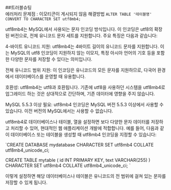 ##트러블슈팅   
에러처리
문제점 : 이모티콘이 게시되지 않음
해결방법 
`ALTER TABLE '테이블명' CONVERT TO CHARACTER SET utf8mb4;`



utf8mb4는 MySQL에서 사용되는 문자 인코딩 방식입니다. 이 인코딩은 utf8의 확장된 버전으로, 전체 유니코드 문자 세트를 지원합니다. 주요 특징은 다음과 같습니다:

4-바이트 유니코드 지원: utf8mb4는 4바이트 길이의 유니코드 문자를 지원합니다. 이는 MySQL의 utf8 인코딩이 지원하지 않는 이모지, 특정 아시아 언어의 기호 등을 포함한 다양한 문자를 저장할 수 있다는 의미입니다.

전체 유니코드 범위 지원: 이 인코딩은 유니코드의 모든 문자를 지원하므로, 다국어 환경에서 데이터베이스를 운영할 때 유용합니다.

호환성: utf8mb4는 utf8과 호환됩니다. 기존에 utf8을 사용하던 시스템을 utf8mb4로 업그레이드 하는 것은 상대적으로 간단하며, 기존 데이터에 영향을 주지 않습니다.

MySQL 5.5.3 이상 필요: utf8mb4 인코딩은 MySQL 버전 5.5.3 이상에서 사용할 수 있습니다. 이전 버전의 MySQL에서는 사용할 수 없습니다.

utf8mb4로 데이터베이스나 테이블, 열을 설정하면 보다 다양한 문자 데이터를 저장하고 처리할 수 있어, 현대적인 웹 애플리케이션 개발에 적합합니다. 예를 들어, 다음과 같이 데이터베이스 또는 테이블을 생성할 때 utf8mb4 인코딩을 지정할 수 있습니다:

`CREATE DATABASE mydatabase CHARACTER SET utf8mb4 COLLATE utf8mb4_unicode_ci;

CREATE TABLE mytable (
  id INT PRIMARY KEY,
  text VARCHAR(255)
) CHARACTER SET utf8mb4 COLLATE utf8mb4_unicode_ci;
`

이렇게 설정하면 해당 데이터베이스나 테이블은 유니코드의 전 범위에 걸쳐 있는 문자를 저장할 수 있게 됩니다.
